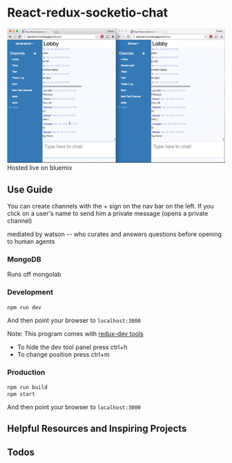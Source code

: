 
# React-redux-socketio-chat

![alt tag](ReadmeVideo.gif)
Hosted live on bluemix

## Use Guide

You can create channels with the + sign on the nav bar on the left.
If you click on a user's name to send him a private message (opens a private channel)

mediated by watson -- who curates and answers questions before opening to human agents

### MongoDB

Runs off mongolab

### Development

```
npm run dev
```
And then point your browser to `localhost:3000`

Note:
This program comes with [redux-dev tools](https://github.com/gaearon/redux-devtools)
* To hide the dev tool panel press ctrl+h
* To change position press ctrl+m

### Production

```
npm run build
npm start
```
And then point your browser to `localhost:3000`

## Helpful Resources and Inspiring Projects

## Todos
